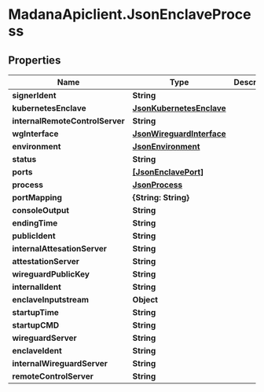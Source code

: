 # MadanaApiclient.JsonEnclaveProcess

## Properties

Name | Type | Description | Notes
------------ | ------------- | ------------- | -------------
**signerIdent** | **String** |  | [optional] 
**kubernetesEnclave** | [**JsonKubernetesEnclave**](JsonKubernetesEnclave.md) |  | [optional] 
**internalRemoteControlServer** | **String** |  | [optional] 
**wgInterface** | [**JsonWireguardInterface**](JsonWireguardInterface.md) |  | [optional] 
**environment** | [**JsonEnvironment**](JsonEnvironment.md) |  | [optional] 
**status** | **String** |  | [optional] 
**ports** | [**[JsonEnclavePort]**](JsonEnclavePort.md) |  | [optional] 
**process** | [**JsonProcess**](JsonProcess.md) |  | [optional] 
**portMapping** | **{String: String}** |  | [optional] 
**consoleOutput** | **String** |  | [optional] 
**endingTime** | **String** |  | [optional] 
**publicIdent** | **String** |  | [optional] 
**internalAttesationServer** | **String** |  | [optional] 
**attestationServer** | **String** |  | [optional] 
**wireguardPublicKey** | **String** |  | [optional] 
**internalIdent** | **String** |  | [optional] 
**enclaveInputstream** | **Object** |  | [optional] 
**startupTime** | **String** |  | [optional] 
**startupCMD** | **String** |  | [optional] 
**wireguardServer** | **String** |  | [optional] 
**enclaveIdent** | **String** |  | [optional] 
**internalWireguardServer** | **String** |  | [optional] 
**remoteControlServer** | **String** |  | [optional] 


